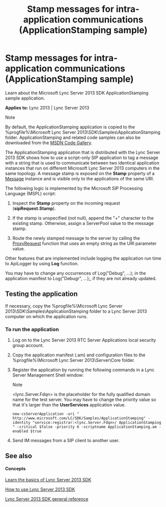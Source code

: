 ﻿---
title: Stamp messages for intra-application communications (ApplicationStamping sample)
TOCTitle: Stamp messages for intra-application communications (ApplicationStamping sample)
ms:assetid: 4289fcb6-5208-41d2-bbe7-a75458acaa96
ms:mtpsurl: https://msdn.microsoft.com/library/Dn439090(v=office.15)
ms:contentKeyID: 57096244
ms.date: 07/24/2014
mtps_version: v=office.15
---

# Stamp messages for intra-application communications (ApplicationStamping sample)

Learn about the Microsoft Lync Server 2013 SDK ApplicationStamping sample application.


**Applies to:** Lync 2013 | Lync Server 2013


> [!NOTE]
> <P>By default, the ApplicationStamping application is copied to the %progfile%\Microsoft Lync Server 2013\SDK\Samples\ApplicationStamping folder. ApplicationStamping and related code samples can also be downloaded from the <A href="http://code.msdn.microsoft.com/lync-server-2013-stamp-bd30f0cc">MSDN Code Gallery</A>.</P>



The ApplicationStamping application that is distributed with the Lync Server 2013 SDK shows how to use a script-only SIP application to tag a message with a string that is used to communicate between two identical application instances that run on different Microsoft Lync Server 2013 computers in the same topology. A message stamp is exposed on the **Stamp** property of a [Message](https://msdn.microsoft.com/library/hh364768\(v=office.15\)) instance and is visible only to the applications of the same URI.

The following logic is implemented by the Microsoft SIP Processing Language (MSPL) script:

1.  Inspect the **Stamp** property on the incoming request (**sipRequest.Stamp**).

2.  If the stamp is unspecified (not null), append the "+" character to the existing stamp. Otherwise, assign a ServerPool value to the message stamp.

3.  Route the newly stamped message to the server by calling the [ProxyRequest](https://msdn.microsoft.com/library/hh364778\(v=office.15\)) function that uses an empty string as the URI parameter value.

Other features that are implemented include logging the application run time to ApiLogger by using **Log** function.

You may have to change any occurrences of Log("Debug", …); in the application manifest to Log("Debugr", …);, if they are not already updated.

## Testing the application

If necessary, copy the %progfile%\\Microsoft Lync Server 2013\\SDK\\Samples\\ApplicationStamping folder to a Lync Server 2013 computer on which the application runs.

### To run the application

1.  Log on to the Lync Server 2013 RTC Server Applications local security group account.

2.  Copy the application manifest (.am) and configuration files to the %progfile%\\Microsoft Lync Server 2013\\Server\\Core folder.

3.  Register the application by running the following commands in a Lync Server Management Shell window:
    

    > [!NOTE]
    > <P>&lt;lync.Server.Fdqn&gt; is the placeholder for the fully qualified domain name for the test server. You may have to change the priority value so that it's larger than the <STRONG>UserServices</STRONG> application value.</P>

    
        new-csServerApplication -uri " http://www.microsoft.com/LC/SDK/Samples/ApplicationStamping" -identity "service:registrar:<lync.Server.Fdqn>/ ApplicationStamping " -critical $false -priority 6 -scriptname ApplicationStamping.am -enabled $true

4.  Send IM messages from a SIP client to another user.

## See also

#### Concepts

[Learn the basics of Lync Server 2013 SDK](learn-the-basics-of-lync-server-2013-sdk.md)

[How to use Lync Server 2013 SDK](how-to-use-lync-server-2013-sdk.md)

[Lync Server 2013 SDK general reference](lync-server-2013-sdk-general-reference.md)

